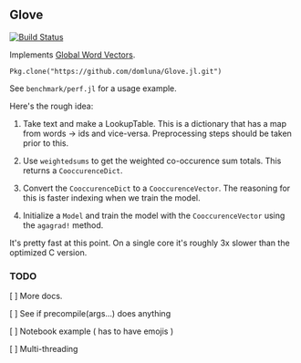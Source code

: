 Glove
-----

[![Build Status](https://travis-ci.org/domluna/GloVe.jl.svg?branch=master)](https://travis-ci.org/domluna/GloVe.jl)

Implements [Global Word Vectors](http://nlp.stanford.edu/projects/glove/).

```
Pkg.clone("https://github.com/domluna/Glove.jl.git")
```

See `benchmark/perf.jl` for a usage example.

Here's the rough idea:

1. Take text and make a LookupTable. This is a dictionary that has a map
from words -> ids and vice-versa. Preprocessing steps should be taken
prior to this.

2. Use `weightedsums` to get the weighted co-occurence sum totals. This returns
a `CooccurenceDict`.

3. Convert the `CooccurenceDict` to a `CooccurenceVector`. The reasoning for this is faster indexing when we train the model.

4. Initialize a `Model` and train the model with the `CooccurenceVector` using
the `agagrad!` method.

It's pretty fast at this point. On a single core it's roughly 3x slower than the optimized C version.

### TODO

[ ] More docs.

[ ] See if precompile(args...) does anything

[ ] Notebook example ( has to have emojis )

[ ] Multi-threading

